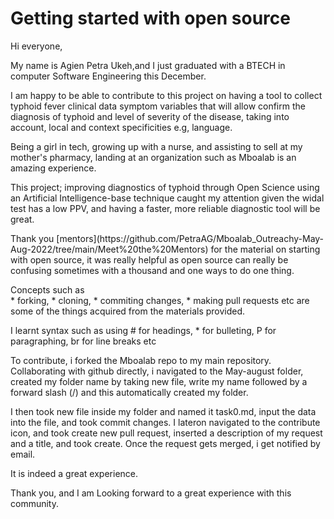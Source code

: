 # Getting started with open source

<p> Hi everyone, </p>
<p> My name is Agien Petra Ukeh,and I just graduated with a BTECH in computer Software Engineering this December.</p>
<p> I am happy to be able to contribute to this project on having a tool to collect typhoid fever clinical data symptom variables that will allow confirm the diagnosis of typhoid and level of severity of the disease, taking into account, local and context specificities e.g, language. </p>
<p> Being a girl in tech, growing up with a nurse, and assisting to sell at my mother's pharmacy, landing at an organization such as Mboalab is an amazing experience.</p> 
<p> This project; improving diagnostics of typhoid through Open Science using an Artificial Intelligence-base technique caught my attention given the widal test has a low PPV, and having a faster, more reliable diagnostic tool will be great. </p>
<p> Thank you [mentors](https://github.com/PetraAG/Mboalab_Outreachy-May-Aug-2022/tree/main/Meet%20the%20Mentors) for the material on starting with open source, it was really helpful as open source can really be confusing sometimes with a thousand and one ways to do one thing. </p> 
<p> Concepts such as <br> 
* forking, 
* cloning, 
* commiting changes, 
* making pull requests etc are some of the things acquired from the materials provided. </P>

<p> I learnt syntax such as using # for headings, * for bulleting, P for paragraphing, br for line breaks etc </p>

<p> To contribute, i forked the Mboalab repo to my main repository. <br> Collaborating with github directly, i navigated to the May-august folder, created my folder name by taking new file, write my name followed by a forward slash (/) and this automatically created my folder. </p>
<p> I then took new file inside my folder and named it task0.md, input the data into the file, and took commit changes. I lateron navigated to the contribute icon, and took create new pull request, inserted a description of my request and a title, and took create. Once the request gets merged, i get notified by email. </p>

<p> It is indeed a great experience. </p>
<p> Thank you, and I am Looking forward to a great experience with this community. </P>
